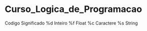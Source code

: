 # Curso_Logica_de_Programacao

Codigo Significado
  %d Inteiro
  %f Float
  %c Caractere
  %s String

